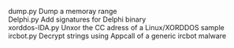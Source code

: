 dump.py  Dump a memoray range <br/>
Delphi.py Add signatures for Delphi binary <br/>
xorddos-IDA.py Unxor the CC adress of a Linux/XORDDOS sample <br/>
ircbot.py Decrypt strings using Appcall of a generic ircbot malware <br />